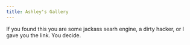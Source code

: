 ```yaml
---
title: Ashley's Gallery
---
```

If you found this you are some jackass searh engine, a dirty hacker, or I gave you the link.  You decide.